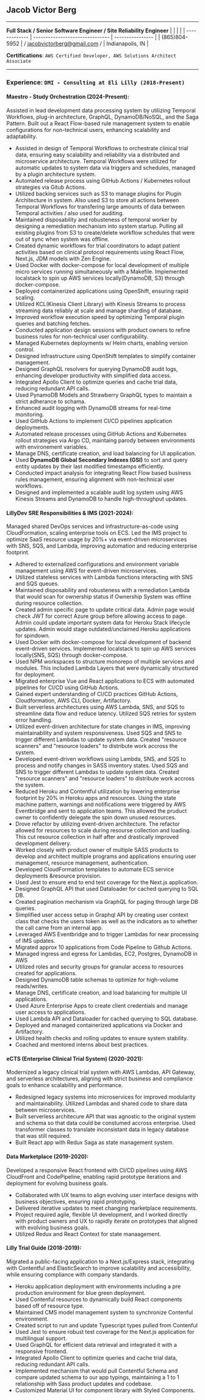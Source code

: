 ## Jacob Victor Berg

---

**Full Stack / Senior Software Engineer / Site Reliability Engineer**
| | | |
| ------------- | ------------------------------- | ---------------- |
| (865)804-5952 | / jacobvictorberg@gmail.com / | Indianapolis, IN |

**Certifications**: `AWS Certified Developer, AWS Solutions Architect Associate`

---

### **Experience:** `DMI - Consulting at Eli Lilly (2018-Present)`

#### Maestro - Study Orchestration (2024-Present):

Assisted in lead development data processing system by utilizing Temporal Workflows, plug-in architecture, GraphQL, DynamoDB/NoSQL, and the Saga Pattern. Built out a React Flow-based rule management system to enable configurations for non-technical users, enhancing scalability and adaptability.

- Assisted in design of Temporal Workflows to orchestrate clinical trial data, ensuring easy scalability and reliability via a distributed and microservice architecture. Temporal Workflows were utilized for automatic updates to system data via triggers and schedules, managed by a plugin architecture system.
- Automated release process using GitHub Actions / Kubernetes rollout strategies via Gitub Actions.
- Utilized backing services such as S3 to manage plugins for Plugin Architecture in system. Also used S3 to store all actions between Temporal Workflows for transfering large amounts of data between Temporal activities / also used for auditing.
- Maintained disposability and robusteness of temporal worker by designing a remediation mechanism into system startup. Pulling all existing plugins from S3 to create/delete workflow schedules that were out of sync when system was offline.
- Created dynamic workflows for trial coordinators to adapt patient activities based on clinical protocol requirements using React Flow, Next.js, JDM models with Zen Engine.
- Used Docker with docker-compose for local development of multiple micro services running simultaneously with a Makefile. Implemented localstack to spin up AWS services locally(DynamoDB, S3) through docker-compose.
- Deployed containerized applications using OpenShift, ensuring rapid scaling.
- Utilized KCL(Kinesis Client Library) with Kinesis Streams to process streaming data reliably at scale and manage sharding of database.
- Improved workflow execution speed by optimizing Temporal plugin queries and batching fetches.
- Conducted application design sessions with product owners to refine business rules for non-technical user configurability.
- Managed Kubernetes deployments w/ Helm charts, enabling version control.
- Designed infrastructure using OpenShift templates to simplify container management.
- Designed GraphQL resolvers for querying DynamoDB audit logs, enhancing developer productivity with simplified data access.
- Integrated Apollo Client to optimize queries and cache trial data, reducing redundant API calls.
- Used PynamoDB Models and Strawberry GraphQL types to maintain a strict adherance to schama.
- Enhanced audit logging with DynamoDB streams for real-time monitoring.
- Used GitHub Actions to implement CI/CD pipelines application deployments.
- Automated release processes using GitHub Actions and Kubernetes rollout strategies via Argo CD, maintaing parody between environments with environement variables.
- Manage DNS, certificate creation, and load balancing for UI application.
- Used **DynamoDB Global Secondary Indexes (GSI)** to sort and query entity updates by their last modified timestamps efficiently.
- Conducted impact analysis for integrating React Flow based business rules management, ensuring alignment with non-technical user workflows.
- Designed and implemented a scalable audit log system using AWS Kinesis Streams and DynamoDB to handle high-throughput updates.

#### LillyDev SRE Responsibilities & IMS (2021-2024):

Managed shared DevOps services and infrastructure-as-code using CloudFormation, scaling enterprise tools on ECS. Led the IMS project to optimize SaaS resource usage by 20%+ via event-driven microservices with SNS, SQS, and Lambda, improving automation and reducing enterprise footprint.

- Adhered to externalized configurations and environment variable management using AWS for event-driven microservices.
- Utilized stateless services with Lambda functions interacting with SNS and SQS queues.
- Maintained disposability and robusteness with a remediation Lambda that would scan for ownership status if Ownership System was offline during resource collection.
- Created admin specific page to update critical data. Admin page would check JWT for correct Azure group before allowing access to page. Admin could update important system data for Heroku Stack lifecycle updates. Admin would stage outdated/unclaimed Heroku applications for spindown.
- Used Docker with docker-compose for local development of backend event-driven services. Implemented localstack to spin up AWS services locally(SNS, SQS) through docker-compose.
- Used NPM workspaces to structure monorepo of multiple services and modules. This included Lambda Layers that were dynamically structured for deployment.
- Migrated enterprise Vue and React applications to ECS with automated pipelines for CI/CD using GitHub Actions.
- Gained expert understanding of CI/CD practices GitHub Actions, Cloudformation, AWS CLI, Docker, Artifactory.
- Built serverless architectures using AWS Lambda, SNS, and SQS to streamline data flow and reduce latency. Utilized SQS retries for system error handling.
- Utilized event-driven architecture for state changes in IMS, improving maintainability and system responsiveness. Used SQS and SNS to trigger different Lambdas to update system data. Created "resource scanners" and "resource loaders" to distribute work accross the system.
- Developed event-driven workflows using Lambda, SNS, and SQS to process and notify changes in SASS inventory states. Used SQS and SNS to trigger different Lambdas to update system data. Created "resource scanners" and "resource loaders" to distribute work accross the system.
- Reduced Heroku and Contentful utilization by lowering enterprise footprint by 20% in Heroku apps and resources. Using the state machine pattern, warnings and notifications were triggered by AWS Eventbridge and sent to application teams. This allowed the pruduct owner to confidently delegate the spin down unused resources.
- Drove refactor by utilizing event-driven architecture. The refactor allowed for resources to scale during resourse collection and loading. This cut resource collection in half after and drastically improved development delivery.
- Worked closely with product owner of multiple SASS products to develop and architect multiple programs and applications ensuring user management, resource management, authentication.
- Developed CloudFormation templates to automate ECS service deployments &resource provision.
- Used Jest to ensure end to end test coverage for the Next.js application.
- Designed GraphQL API that used Dataloader for cached querying to SQL DB.
- Created pagination mechanism via GraphQL for paging through large DB queries.
- Simplified user access setup in Graphql API by creating user context class that checks the users token as well as the indicators as to whether the call came from an internal app.
- Leveraged AWS Eventbridge and to trigger Lambdas for near processing of IMS updates.
- Migrated approx 10 applications from Code Pipeline to Github Actions. 
- Managed ingress and egress for Lambdas, EC2, Postgres, DynamoDB in AWS
- Utilized roles and security groups for granular access to resources created for applications.
- Designed DynamoDB table schemas to optimize for high-volume reads/writes.
- Manage DNS, certificate creation, and load balancing for multiple UI applications.
- Used Azure Enterprise Apps to create client credentials and manage user access to applications.
- Used Lambda API and Dataloader for cached querying to SQL database.
- Deployed and managed containerized applications via Docker and Artifactory.
- Utilized health checks and rolling updates to ensure system stability.
- Coached and mentored interns about best practices.

#### eCTS (Enterprise Clinical Trial System) (2020-2021):

Modernized a legacy clinical trial system with AWS Lambdas, API Gateway, and serverless architectures, aligning with strict business and compliance goals to enhance scalability and performance.

- Redesigned legacy systems into microservices for improved modularity and maintainability. Utilized Lambdas and shared code to share data between microservices.
- Built serverless architecure API that was agnostic to the original system and schema so that data could be constumed accross enterprise. Used transformer classes to translate inconsistant data in legacy database that was still required.
- Built React app with Redux Saga as state management system.

#### Data Marketplace (2019-2020):

Developed a responsive React frontend with CI/CD pipelines using AWS CloudFront and CodePipeline, enabling rapid prototype iterations and deployment for evolving business goals.

- Collaborated with UX teams to align evolving user interface designs with business objectives, ensuring rapid prototyping.
- Delivered iterative updates to meet changing marketplace requirements.
- Project required agile, flexible UI development, and I worked directly with product owners and UX to rapidly iterate on prototypes that aligned with evolving business goals.
- Utilized Redux and React Context for state manaagement.

#### Lilly Trial Guide (2018-2019):

Migrated a public-facing application to a Next.js/Express stack, integrating with Contentful and ElasticSearch to improve scalability and accessibility, while ensuring compliance with company standards.

- Heroku application deployment with environments including a pre production environment for blue green deployment.
- Used Contenful resources to dynamically build React components based off of resource type.
- Maintained CMS model management system to synchronize Contenful environment.
- Created script to run and update Typescript types pulled from Contenful
- Used Jest to ensure robust test coverage for the Next.js application for multilingual support.
- Used GraphQL for efficient data retrieval and integrated it with a responsive frontend.
- Integrated Apollo Client to optimize queries and cache trial data, reducing redundant API calls.
- Implemented mechanism that would pull Contentful Schema and compare updated schema to our app typings, maintaining a 1 to 1 relationship with Sass product updates and codebase.
- Customized Material UI for component library with Styled Components.